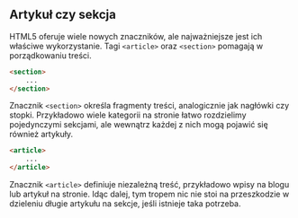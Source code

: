 
## Artykuł czy sekcja

HTML5 oferuje wiele nowych znaczników, ale najważniejsze jest ich właściwe wykorzystanie. Tagi `<article>` oraz `<section>` pomagają w porządkowaniu treści.

```html
<section>
    ...
</section>
```

Znacznik `<section>` określa fragmenty treści, analogicznie jak nagłówki czy stopki. Przykładowo wiele kategorii na stronie łatwo rozdzielimy pojedynczymi sekcjami, ale wewnątrz każdej z nich mogą pojawić się również artykuły.

```html
<article>
    ...
</article>
```

Znacznik `<article>` definiuje niezależną treść, przykładowo wpisy na blogu lub artykuł na stronie. Idąc dalej, tym tropem nic nie stoi na przeszkodzie w dzieleniu długie artykułu na sekcje, jeśli istnieje taka potrzeba.
